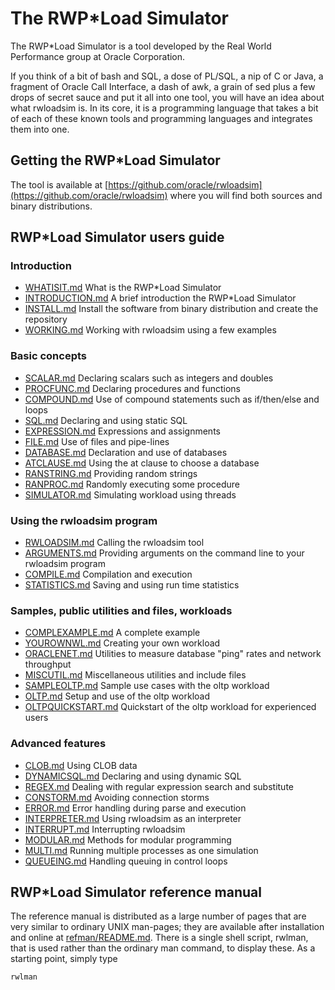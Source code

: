 # The RWP\*Load Simulator

The RWP*Load Simulator is a tool developed by the
Real World Performance group at Oracle Corporation.

If you think of a bit of bash and SQL, a dose of PL/SQL,
a nip of C or Java, a fragment of Oracle Call Interface,
a dash of awk, a grain of sed plus a few drops of secret sauce
and put it all into one tool, you will have an idea about what rwloadsim is.
In its core, it is a programming language that takes a bit
of each of these known tools and programming languages
and integrates them into one.

## Getting the RWP\*Load Simulator

The tool is available at [https://github.com/oracle/rwloadsim](https://github.com/oracle/rwloadsim) where
you will find both sources and binary distributions.

## RWP\*Load Simulator users guide

### Introduction

* [WHATISIT.md](WHATISIT.md) What is the RWP*Load Simulator
* [INTRODUCTION.md](INTRODUCTION.md) A brief introduction the RWP*Load Simulator
* [INSTALL.md](INSTALL.md) Install the software from binary distribution and create the repository
* [WORKING.md](WORKING.md) Working with rwloadsim using a few examples

### Basic concepts

* [SCALAR.md](SCALAR.md) Declaring scalars such as integers and doubles
* [PROCFUNC.md](PROCFUNC.md) Declaring procedures and functions
* [COMPOUND.md](COMPOUND.md) Use of compound statements such as if/then/else and loops
* [SQL.md](SQL.md) Declaring and using static SQL
* [EXPRESSION.md](EXPRESSION.md) Expressions and assignments
* [FILE.md](FILE.md) Use of files and pipe-lines
* [DATABASE.md](DATABASE.md) Declaration and use of databases
* [ATCLAUSE.md](ATCLAUSE.md) Using the at clause to choose a database
* [RANSTRING.md](RANSTRING.md) Providing random strings
* [RANPROC.md](RANPROC.md) Randomly executing some procedure
* [SIMULATOR.md](SIMULATOR.md) Simulating workload using threads

### Using the rwloadsim program

* [RWLOADSIM.md](RWLOADSIM.md) Calling the rwloadsim tool
* [ARGUMENTS.md](ARGUMENTS.md) Providing arguments on the command line to your rwloadsim program
* [COMPILE.md](COMPILE.md) Compilation and execution
* [STATISTICS.md](STATISTICS.md) Saving and using run time statistics

### Samples, public utilities and files, workloads

* [COMPLEXAMPLE.md](COMPLEXAMPLE.md) A complete example
* [YOUROWNWL.md](YOUROWNWL.md) Creating your own workload
* [ORACLENET.md](ORACLENET.md) Utilities to measure database "ping" rates and network throughput
* [MISCUTIL.md](MISCUTIL.md) Miscellaneous utilities and include files
* [SAMPLEOLTP.md](SAMPLEOLTP.md) Sample use cases with the oltp workload
* [OLTP.md](OLTP.md) Setup and use of the oltp workload
* [OLTPQUICKSTART.md](OLTPQUICKSTART.md) Quickstart of the oltp workload for experienced users

### Advanced features

* [CLOB.md](CLOB.md) Using CLOB data
* [DYNAMICSQL.md](DYNAMICSQL.md) Declaring and using dynamic SQL
* [REGEX.md](REGEX.md) Dealing with regular expression search and substitute
* [CONSTORM.md](CONSTORM.md) Avoiding connection storms
* [ERROR.md](ERROR.md) Error handling during parse and execution
* [INTERPRETER.md](INTERPRETER.md) Using rwloadsim as an interpreter
* [INTERRUPT.md](INTERRUPT.md) Interrupting rwloadsim
* [MODULAR.md](MODULAR.md) Methods for modular programming
* [MULTI.md](MULTI.md) Running multiple processes as one simulation
* [QUEUEING.md](QUEUEING.md) Handling queuing in control loops

## RWP\*Load Simulator reference manual

The reference manual is distributed as a large number of pages that are very similar
to ordinary UNIX man-pages; they are available after installation
and online at [refman/README.md](refman/README.md).
There is a single shell script, rwlman, that is used rather than the ordinary man
command, to display these.
As a starting point, simply type
```
rwlman
```
